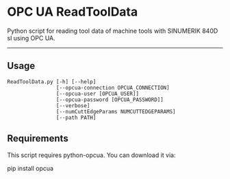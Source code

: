 # OPC UA ReadToolData

Python script for reading tool data of machine tools with SINUMERIK 840D sl using OPC UA.

-----

## Usage

    ReadToolData.py [-h] [--help]	
                    [--opcua-connection OPCUA_CONNECTION]
                    [--opcua-user [OPCUA_USER]]
                    [--opcua-password [OPCUA_PASSWORD]] 
                    [--verbose]
                    [--numCuttEdgeParams NUMCUTTEDGEPARAMS] 
                    [--path PATH]

## Requirements

This script requires python-opcua. You can download it via:

pip install opcua

